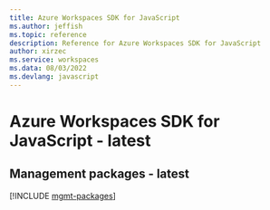 ```yaml
---
title: Azure Workspaces SDK for JavaScript
ms.author: jeffish
ms.topic: reference
description: Reference for Azure Workspaces SDK for JavaScript
author: xirzec
ms.service: workspaces
ms.data: 08/03/2022
ms.devlang: javascript
---
```

# Azure Workspaces SDK for JavaScript - latest

## Management packages - latest
[!INCLUDE [mgmt-packages](workspaces-mgmt-index.md)]